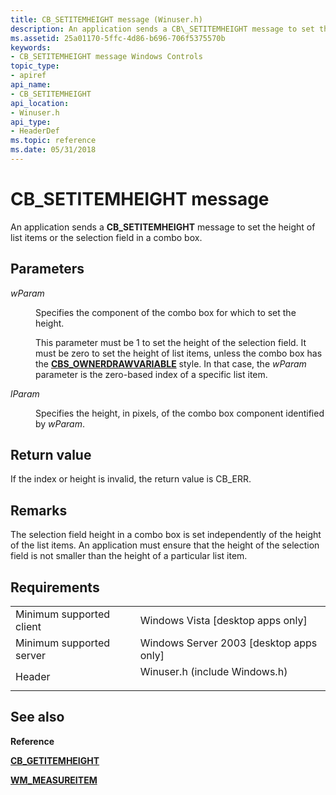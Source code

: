 ```yaml
---
title: CB_SETITEMHEIGHT message (Winuser.h)
description: An application sends a CB\_SETITEMHEIGHT message to set the height of list items or the selection field in a combo box.
ms.assetid: 25a01170-5ffc-4d86-b696-706f5375570b
keywords:
- CB_SETITEMHEIGHT message Windows Controls
topic_type:
- apiref
api_name:
- CB_SETITEMHEIGHT
api_location:
- Winuser.h
api_type:
- HeaderDef
ms.topic: reference
ms.date: 05/31/2018
---
```


# CB\_SETITEMHEIGHT message

An application sends a **CB\_SETITEMHEIGHT** message to set the height of list items or the selection field in a combo box.

## Parameters

<dl> <dt>

*wParam* 
</dt> <dd>

Specifies the component of the combo box for which to set the height.

This parameter must be  1 to set the height of the selection field. It must be zero to set the height of list items, unless the combo box has the [**CBS\_OWNERDRAWVARIABLE**](combo-box-styles.md) style. In that case, the *wParam* parameter is the zero-based index of a specific list item.

</dd> <dt>

*lParam* 
</dt> <dd>

Specifies the height, in pixels, of the combo box component identified by *wParam*.

</dd> </dl>

## Return value

If the index or height is invalid, the return value is CB\_ERR.

## Remarks

The selection field height in a combo box is set independently of the height of the list items. An application must ensure that the height of the selection field is not smaller than the height of a particular list item.

## Requirements



|                                     |                                                                                                          |
|-------------------------------------|----------------------------------------------------------------------------------------------------------|
| Minimum supported client<br/> | Windows Vista \[desktop apps only\]<br/>                                                           |
| Minimum supported server<br/> | Windows Server 2003 \[desktop apps only\]<br/>                                                     |
| Header<br/>                   | <dl> <dt>Winuser.h (include Windows.h)</dt> </dl> |



## See also

<dl> <dt>

**Reference**
</dt> <dt>

[**CB\_GETITEMHEIGHT**](cb-getitemheight.md)
</dt> <dt>

[**WM\_MEASUREITEM**](wm-measureitem.md)
</dt> </dl>

 

 






